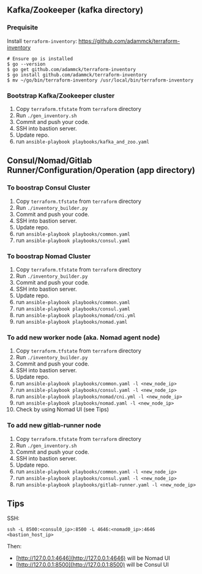 ## Kafka/Zookeeper (kafka directory)

### Prequisite

Install `terraform-inventory`: https://github.com/adammck/terraform-inventory

```shell
# Ensure go is installed
$ go --version
$ go get github.com/adammck/terraform-inventory
$ go install github.com/adammck/terraform-inventory
$ mv ~/go/bin/terraform-inventory /usr/local/bin/terraform-inventory
```

### Bootstrap Kafka/Zookeeper cluster

1. Copy `terraform.tfstate` from `terraform` directory
2. Run `./gen_inventory.sh`
3. Commit and push your code.
4. SSH into bastion server.
5. Update repo.
6. run `ansible-playbook playbooks/kafka_and_zoo.yaml`

## Consul/Nomad/Gitlab Runner/Configuration/Operation (app directory)

### To boostrap Consul Cluster

1. Copy `terraform.tfstate` from `terraform` directory
2. Run `./inventory_builder.py`
3. Commit and push your code.
4. SSH into bastion server.
5. Update repo.
6. run `ansible-playbook playbooks/common.yaml`
7. run `ansible-playbook playbooks/consul.yaml`

### To boostrap Nomad Cluster

1. Copy `terraform.tfstate` from `terraform` directory
2. Run `./inventory_builder.py`
3. Commit and push your code.
4. SSH into bastion server.
5. Update repo.
6. run `ansible-playbook playbooks/common.yaml`
7. run `ansible-playbook playbooks/consul.yaml`
8. run `ansible-playbook playbooks/nomad/cni.yml`
9. run `ansible-playbook playbooks/nomad.yaml`

### To add new worker node (aka. Nomad agent node)

1. Copy `terraform.tfstate` from `terraform` directory
2. Run `./inventory_builder.py`
3. Commit and push your code.
4. SSH into bastion server.
5. Update repo.
6. run `ansible-playbook playbooks/common.yaml -l <new_node_ip>`
7. run `ansible-playbook playbooks/consul.yaml -l <new_node_ip>`
8. run `ansible-playbook playbooks/nomad/cni.yml -l <new_node_ip>`
9. run `ansible-playbook playbooks/nomad.yaml -l <new_node_ip>`
10. Check by using Nomad UI (see Tips)

### To add new gitlab-runner node

1. Copy `terraform.tfstate` from `terraform` directory
2. Run `./gen_inventory.sh`
3. Commit and push your code.
4. SSH into bastion server.
5. Update repo.
6. run `ansible-playbook playbooks/common.yaml -l <new_node_ip>`
7. run `ansible-playbook playbooks/consul.yaml -l <new_node_ip>`
8. run `ansible-playbook playbooks/gitlab-runner.yaml -l <new_node_ip>`

## Tips

SSH:

```shell
ssh -L 8500:<consul0_ip>:8500 -L 4646:<nomad0_ip>:4646 <bastion_host_ip>
```

Then:

- [http://127.0.0.1:4646](http://127.0.0.1:4646) will be Nomad UI
- [http://127.0.0.1:8500](http://127.0.0.1:8500) will be Consul UI
